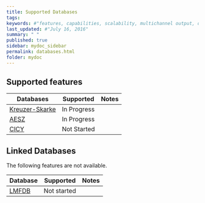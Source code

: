 ```yaml
---
title: Supported Databases
tags:
keywords: #"features, capabilities, scalability, multichannel output, dita, hats, comparison, benefits"
last_updated: #"July 16, 2016"
summary: " "
published: true
sidebar: mydoc_sidebar
permalink: databases.html
folder: mydoc
---
```



## Supported features

Databases | Supported | Notes
--------|-----------|-----------
[Kreuzer-Skarke](http://hep.itp.tuwien.ac.at/~kreuzer/CY/CYpalp.html) | In Progress | |
[AESZ](https://cydb.mathematik.uni-mainz.de/) | In Progress | |
[CICY](https://www-thphys.physics.ox.ac.uk/projects/CalabiYau/cicylist/) | Not Started | 


## Linked Databases

The following features are not available.

Database | Supported | Notes
--------|-----------|-----------
[LMFDB](https://www.lmfdb.org/) | Not started | |

<!-- {% include links.html %} -->
